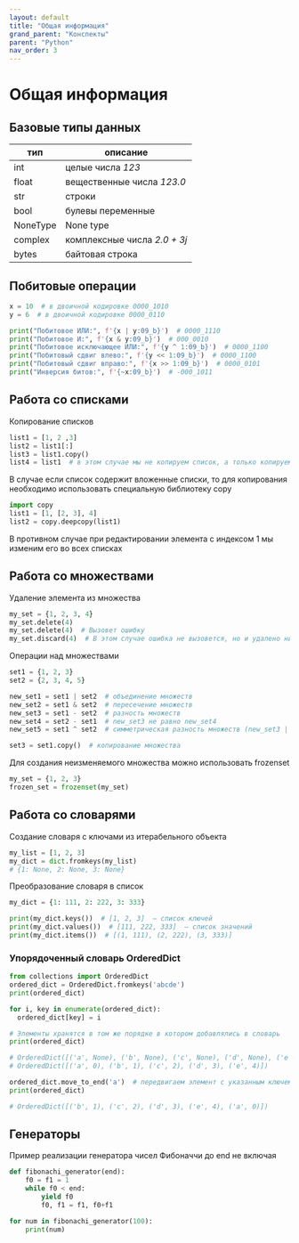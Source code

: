 ```yaml
---
layout: default
title: "Общая информация"
grand_parent: "Конспекты"
parent: "Python"
nav_order: 3
---
```


# Общая информация

## Базовые типы данных

| тип      | описание                     |
| -------- | ---------------------------- |
| int      | целые числа *123*            |
| float    | вещественные числа *123.0*   |
| str      | строки                       |
| bool     | булевы переменные            |
| NoneType | None type                    |
| complex  | комплексные числа *2.0 + 3j* |
| bytes    | байтовая строка              |

## Побитовые операции

```py
x = 10  # в двоичной кодировке 0000_1010
y = 6  # в двоичной кодировке 0000_0110

print("Побитовое ИЛИ:", f'{x | y:09_b}')  # 0000_1110
print("Побитовое И:", f'{x & y:09_b}')  # 000_0010
print("Побитовое исключающее ИЛИ:", f'{y ^ 1:09_b}')  # 0000_1100
print("Побитовый сдвиг влево:", f'{y << 1:09_b}')  # 0000_1100
print("Побитовый сдвиг вправо:", f'{x >> 1:09_b}')  # 0000_0101
print("Инверсия битов:", f'{~x:09_b}')  # -000_1011
```

## Работа со списками

Копирование списков

```py
list1 = [1, 2 ,3]
list2 = list1[:]
list3 = list1.copy()
list4 = list1  # в этом случае мы не копируем список, а только копируем ссылку на список
```

В случае если список содержит вложенные списки, то для копирования необходимо использовать специальную библиотеку copy

```py
import copy
list1 = [1, [2, 3], 4]
list2 = copy.deepcopy(list1)
```

В противном случае при редактировании элемента с индексом 1 мы изменим его во всех списках

## Работа со множествами

Удаление элемента из множества

```py
my_set = {1, 2, 3, 4}
my_set.delete(4)
my_set.delete(4)  # Вызовет ошибку
my_set.discard(4)  # В этом случае ошибка не вызовется, но и удалено ничего не будет
```

Операции над множествами

```py
set1 = {1, 2, 3}
set2 = {2, 3, 4, 5}

new_set1 = set1 | set2  # объединение множеств
new_set2 = set1 & set2  # пересечение множеств
new_set3 = set1 - set2  # разность множеств
new_set4 = set2 - set1  # new_set3 не равно new_set4
new_set5 = set1 ^ set2  # симметрическая разность множеств (new_set3 | new_set4)

set3 = set1.copy()  # копирование множества
```

Для создания неизменяемого множества можно использовать frozenset

```py
my_set = {1, 2, 3}
frozen_set = frozenset(my_set)
```

## Работа со словарями

Создание словаря с ключами из итерабельного объекта

```py
my_list = [1, 2, 3]
my_dict = dict.fromkeys(my_list)
# {1: None, 2: None, 3: None}
```

Преобразование словаря в список

```py
my_dict = {1: 111, 2: 222, 3: 333}

print(my_dict.keys())  # [1, 2, 3]  – список ключей
print(my_dict.values())  # [111, 222, 333]  – список значений
print(my_dict.items())  # [(1, 111), (2, 222), (3, 333)]
```

###  Упорядоченный словарь OrderedDict

```py
from collections import OrderedDict
ordered_dict = OrderedDict.fromkeys('abcde')
print(ordered_dict)

for i, key in enumerate(ordered_dict):
  ordered_dict[key] = i

# Элементы хранятся в том же порядке в котором добавлялись в словарь
print(ordered_dict)

# OrderedDict([('a', None), ('b', None), ('c', None), ('d', None), ('e', None)])
# OrderedDict([('a', 0), ('b', 1), ('c', 2), ('d', 3), ('e', 4)])

ordered_dict.move_to_end('a')  # передвигаем элемент с указанным ключем в конец
print(ordered_dict)

# OrderedDict([('b', 1), ('c', 2), ('d', 3), ('e', 4), ('a', 0)])
```

## Генераторы

Пример реализации генератора чисел Фибоначчи до end не включая

```py
def fibonachi_generator(end):
    f0 = f1 = 1
    while f0 < end:
        yield f0
        f0, f1 = f1, f0+f1

for num in fibonachi_generator(100):
    print(num)
```